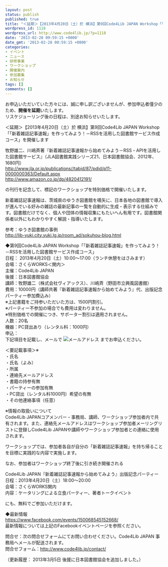```yaml
---
layout: post
status: publish
published: true
title: "＜延期＞【2013年4月20日（土）於 横浜】第9回Code4Lib JAPAN Workshop「「新着雑誌記事速報」を作ってみよう！－RSSを活用した図書館サービス作成コース」を開催します"
wordpress_id: 1118
wordpress_url: http://www.code4lib.jp/?p=1118
date: '2013-02-28 09:59:15 +0000'
date_gmt: '2013-02-28 00:59:15 +0000'
categories:
- イベント
- ニュース
- 研修事業
- ワークショップ
- 開催案内
- 参加募集
- お知らせ
tags: []
comments: []
---
```

<p>お申込いただいていた方々には、誠に申し訳ございませんが、参加申込者僅少のため、<b>開催を延期</b>いたします。<br />
リスケジューリング後の日程は、別途お知らせいたします。</p>
<p>＜延期＞【2013年4月20日（土）於 横浜】第9回Code4Lib JAPAN Workshop「「新着雑誌記事速報」を作ってみよう！－RSSを活用した図書館サービス作成コース」を開催します</p>
<p>牧野雄二、川嶋斉著『新着雑誌記事速報から始めてみよう－RSS・APIを活用した図書館サービス』（JLA図書館実践シリーズ21、日本図書館協会、2012年、1680円）<br />
<a href="http://www.jla.or.jp/publications//tabid/87/pdid/p11-0000000363/Default.aspx" title="http://www.jla.or.jp/publications//tabid/87/pdid/p11-0000000363/Default.aspx">http://www.jla.or.jp/publications//tabid/87/pdid/p11-0000000363/Default.aspx</a><br />
<a href="http://www.amazon.co.jp/dp/4820412191/" title="http://www.amazon.co.jp/dp/4820412191/">http://www.amazon.co.jp/dp/4820412191/</a></p>
<p>の刊行を記念して、標記のワークショップを特別価格で開催いたします。</p>
<p>新着雑誌記事速報は、茨城県のゆうき図書館を嚆矢に、日本各地の図書館で導入が進んでいる好みの雑誌の最新記事の一覧を自動的に生成・表示する仕組みです。図書館だけでなく、個人や団体の情報収集にもたいへん有用です。図書館関係者以外にもわかりやすく解説・指導いたします。</p>
<p>参考：ゆうき図書館の事例<br />
<a href="http://lib-yuki.city.yuki.lg.jp/room_ad/sokuhou-blog.html" title="http://lib-yuki.city.yuki.lg.jp/room_ad/sokuhou-blog.html">http://lib-yuki.city.yuki.lg.jp/room_ad/sokuhou-blog.html</a></p>
<p>◆第9回Code4Lib JAPAN Workshop「「新着雑誌記事速報」を作ってみよう！－RSSを活用した図書館サービス作成コース」<br />
日程： 2013年4月20日（土）10:00～17:00（ランチ休憩をはさみます）<br />
会場：さくらWORKS＜関内＞<br />
主催：Code4Lib JAPAN<br />
後援：日本図書館協会<br />
講師：牧野雄二（株式会社ヴィアックス）、川嶋斉（野田市立興風図書館）<br />
費用：10000円（講師共著『新着雑誌記事速報から始めてみよう』代、出版記念パーティー参加費込み）<br />
※上記書籍をご持参いただいた方は、1500円割引。<br />
※パーティー不参加の場合でも費用は変わりません。<br />
※特別価格での開催につき、サポーター割引は適用されません。<br />
人数：20名<br />
機器：PC貸出あり（レンタル料：1000円）<br />
申込：<br />
下記項目を記載し、メールで <img src="{{ site.baseurl }}/assets/uploads/2013/02/office-mail.gif" alt="メールアドレス" /> までお申込ください。</p>
<p>＜要記載事項＞※<br />
・氏名<br />
・氏名（よみ）<br />
・所属<br />
・連絡先メールアドレス<br />
・書籍の持参有無<br />
・パーティーの参加有無<br />
・PC貸出（レンタル料1000円）希望の有無<br />
・その他連絡事項（任意）</p>
<p>※情報の取扱いについて<br />
Code4Lib JAPANコアメンバー・事務局、講師、ワークショップ参加者内で共有されます。また、連絡先メールアドレスはワークショップ参加者メーリングリストに登録しCode4Lib JAPANや講師やワークショップ参加者との連絡に使用されます。</p>
<p>ワークショップでは、参加者各自が自分の「新着雑誌記事速報」を持ち帰ることを目標に実践的な内容で実施します。</p>
<p>なお、参加者はワークショップ終了後に引き続き開催される</p>
<p>Code4Lib JAPAN『新着雑誌記事速報から始めてみよう』出版記念パーティー<br />
日程：2013年4月20日（土）18:00～20:00<br />
会場：さくらWORKS関内<br />
内容：ケータリングによる立食パーティー、著者トークイベント</p>
<p>にも、無料でご参加いただけます。</p>
<p>◆最新情報<br />
<a href="https://www.facebook.com/events/150068545152668/" title="https://www.facebook.com/events/150068545152668/">https://www.facebook.com/events/150068545152668/</a><br />
最新情報については上記のFacebookイベントページを参照ください。</p>
<p>問合せ：次の問合せフォームにてお問い合わせください。Code4Lib JAPAN 事務局へメールが配送されます。<br />
問合せフォーム：<a href="http://www.code4lib.jp/contact/" title="http://www.code4lib.jp/contact/">http://www.code4lib.jp/contact/</a></p>
<p>（更新履歴： 2013年3月5日 後援に日本図書館協会を追加しました。）</p>
